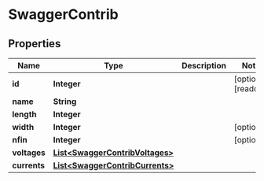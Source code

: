

# SwaggerContrib

## Properties

Name | Type | Description | Notes
------------ | ------------- | ------------- | -------------
**id** | **Integer** |  |  [optional] [readonly]
**name** | **String** |  | 
**length** | **Integer** |  | 
**width** | **Integer** |  |  [optional]
**nfin** | **Integer** |  |  [optional]
**voltages** | [**List&lt;SwaggerContribVoltages&gt;**](SwaggerContribVoltages.md) |  | 
**currents** | [**List&lt;SwaggerContribCurrents&gt;**](SwaggerContribCurrents.md) |  | 




